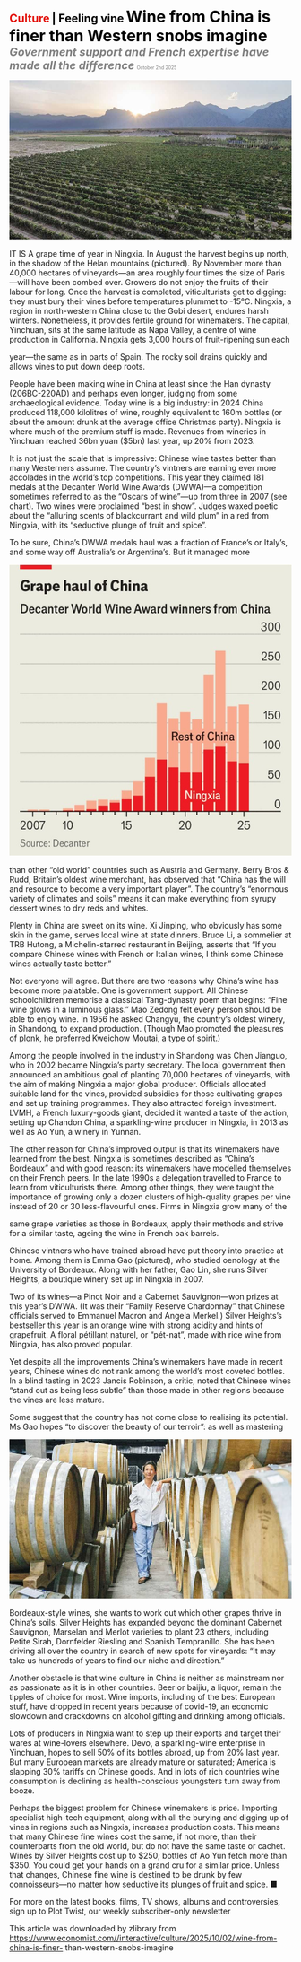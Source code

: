<span style="color:#E3120B; font-size:14.9pt; font-weight:bold;">Culture</span> <span style="color:#000000; font-size:14.9pt; font-weight:bold;">| Feeling vine</span>
<span style="color:#000000; font-size:21.0pt; font-weight:bold;">Wine from China is finer than Western snobs imagine</span>
<span style="color:#808080; font-size:14.9pt; font-weight:bold; font-style:italic;">Government support and French expertise have made all the difference</span>
<span style="color:#808080; font-size:6.2pt;">October 2nd 2025</span>

![](../images/069_Wine_from_China_is_finer_than_Western_snobs_imagine/p0278_img01.jpeg)

IT IS A grape time of year in Ningxia. In August the harvest begins up north, in the shadow of the Helan mountains (pictured). By November more than 40,000 hectares of vineyards—an area roughly four times the size of Paris—will have been combed over. Growers do not enjoy the fruits of their labour for long. Once the harvest is completed, viticulturists get to digging: they must bury their vines before temperatures plummet to -15°C. Ningxia, a region in north-western China close to the Gobi desert, endures harsh winters. Nonetheless, it provides fertile ground for winemakers. The capital, Yinchuan, sits at the same latitude as Napa Valley, a centre of wine production in California. Ningxia gets 3,000 hours of fruit-ripening sun each

year—the same as in parts of Spain. The rocky soil drains quickly and allows vines to put down deep roots.

People have been making wine in China at least since the Han dynasty (206BC-220AD) and perhaps even longer, judging from some archaeological evidence. Today wine is a big industry: in 2024 China produced 118,000 kilolitres of wine, roughly equivalent to 160m bottles (or about the amount drunk at the average office Christmas party). Ningxia is where much of the premium stuff is made. Revenues from wineries in Yinchuan reached 36bn yuan ($5bn) last year, up 20% from 2023.

It is not just the scale that is impressive: Chinese wine tastes better than many Westerners assume. The country’s vintners are earning ever more accolades in the world’s top competitions. This year they claimed 181 medals at the Decanter World Wine Awards (DWWA)—a competition sometimes referred to as the “Oscars of wine”—up from three in 2007 (see chart). Two wines were proclaimed “best in show”. Judges waxed poetic about the “alluring scents of blackcurrant and wild plum” in a red from Ningxia, with its “seductive plunge of fruit and spice”.

To be sure, China’s DWWA medals haul was a fraction of France’s or Italy’s, and some way off Australia’s or Argentina’s. But it managed more

![](../images/069_Wine_from_China_is_finer_than_Western_snobs_imagine/p0279_img01.jpeg)

than other “old world” countries such as Austria and Germany. Berry Bros & Rudd, Britain’s oldest wine merchant, has observed that “China has the will and resource to become a very important player”. The country’s “enormous variety of climates and soils” means it can make everything from syrupy dessert wines to dry reds and whites.

Plenty in China are sweet on its wine. Xi Jinping, who obviously has some skin in the game, serves local wine at state dinners. Bruce Li, a sommelier at TRB Hutong, a Michelin-starred restaurant in Beijing, asserts that “If you compare Chinese wines with French or Italian wines, I think some Chinese wines actually taste better.”

Not everyone will agree. But there are two reasons why China’s wine has become more palatable. One is government support. All Chinese schoolchildren memorise a classical Tang-dynasty poem that begins: “Fine wine glows in a luminous glass.” Mao Zedong felt every person should be able to enjoy wine. In 1956 he asked Changyu, the country’s oldest winery, in Shandong, to expand production. (Though Mao promoted the pleasures of plonk, he preferred Kweichow Moutai, a type of spirit.)

Among the people involved in the industry in Shandong was Chen Jianguo, who in 2002 became Ningxia’s party secretary. The local government then announced an ambitious goal of planting 70,000 hectares of vineyards, with the aim of making Ningxia a major global producer. Officials allocated suitable land for the vines, provided subsidies for those cultivating grapes and set up training programmes. They also attracted foreign investment. LVMH, a French luxury-goods giant, decided it wanted a taste of the action, setting up Chandon China, a sparkling-wine producer in Ningxia, in 2013 as well as Ao Yun, a winery in Yunnan.

The other reason for China’s improved output is that its winemakers have learned from the best. Ningxia is sometimes described as “China’s Bordeaux” and with good reason: its winemakers have modelled themselves on their French peers. In the late 1990s a delegation travelled to France to learn from viticulturists there. Among other things, they were taught the importance of growing only a dozen clusters of high-quality grapes per vine instead of 20 or 30 less-flavourful ones. Firms in Ningxia grow many of the

same grape varieties as those in Bordeaux, apply their methods and strive for a similar taste, ageing the wine in French oak barrels.

Chinese vintners who have trained abroad have put theory into practice at home. Among them is Emma Gao (pictured), who studied oenology at the University of Bordeaux. Along with her father, Gao Lin, she runs Silver Heights, a boutique winery set up in Ningxia in 2007.

Two of its wines—a Pinot Noir and a Cabernet Sauvignon—won prizes at this year’s DWWA. (It was their “Family Reserve Chardonnay” that Chinese officials served to Emmanuel Macron and Angela Merkel.) Silver Heights’s bestseller this year is an orange wine with strong acidity and hints of grapefruit. A floral pétillant naturel, or “pét-nat”, made with rice wine from Ningxia, has also proved popular.

Yet despite all the improvements China’s winemakers have made in recent years, Chinese wines do not rank among the world’s most coveted bottles. In a blind tasting in 2023 Jancis Robinson, a critic, noted that Chinese wines “stand out as being less subtle” than those made in other regions because the vines are less mature.

Some suggest that the country has not come close to realising its potential. Ms Gao hopes “to discover the beauty of our terroir”: as well as mastering

![](../images/069_Wine_from_China_is_finer_than_Western_snobs_imagine/p0281_img01.jpeg)

Bordeaux-style wines, she wants to work out which other grapes thrive in China’s soils. Silver Heights has expanded beyond the dominant Cabernet Sauvignon, Marselan and Merlot varieties to plant 23 others, including Petite Sirah, Dornfelder Riesling and Spanish Tempranillo. She has been driving all over the country in search of new spots for vineyards: “It may take us hundreds of years to find our niche and direction.”

Another obstacle is that wine culture in China is neither as mainstream nor as passionate as it is in other countries. Beer or baijiu, a liquor, remain the tipples of choice for most. Wine imports, including of the best European stuff, have dropped in recent years because of covid-19, an economic slowdown and crackdowns on alcohol gifting and drinking among officials.

Lots of producers in Ningxia want to step up their exports and target their wares at wine-lovers elsewhere. Devo, a sparkling-wine enterprise in Yinchuan, hopes to sell 50% of its bottles abroad, up from 20% last year. But many European markets are already mature or saturated; America is slapping 30% tariffs on Chinese goods. And in lots of rich countries wine consumption is declining as health-conscious youngsters turn away from booze.

Perhaps the biggest problem for Chinese winemakers is price. Importing specialist high-tech equipment, along with all the burying and digging up of vines in regions such as Ningxia, increases production costs. This means that many Chinese fine wines cost the same, if not more, than their counterparts from the old world, but do not have the same taste or cachet. Wines by Silver Heights cost up to $250; bottles of Ao Yun fetch more than $350. You could get your hands on a grand cru for a similar price. Unless that changes, Chinese fine wine is destined to be drunk by few connoisseurs—no matter how seductive its plunges of fruit and spice. ■

For more on the latest books, films, TV shows, albums and controversies, sign up to Plot Twist, our weekly subscriber-only newsletter

This article was downloaded by zlibrary from https://www.economist.com//interactive/culture/2025/10/02/wine-from-china-is-finer- than-western-snobs-imagine